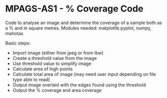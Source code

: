 # MPAGS-AS1 - % Coverage Code
Code to analyse an image and determine the coverage of a sample both as a % and in square metres.
Modules needed: matplotlib.pyplot, numpy, mahotas

Basic steps:
- Import image (either from jpeg or from ibw)
- Create a threshold value from the image
- Use threshold value to simplify image
- Calculate area of high points
- Calculate total area of image (may need user input depending on file type able to read)
- Output image overlaid with the edges found using the threshold
- Output the % coverage and area coverage
